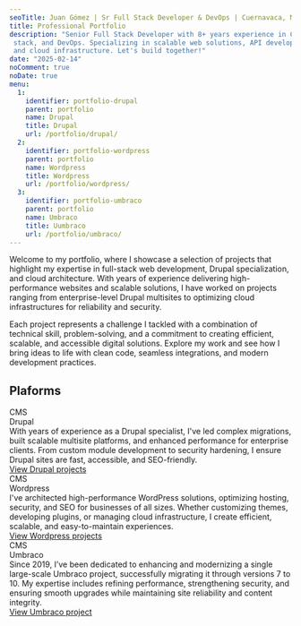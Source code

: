 ```yaml
---
seoTitle: Juan Gómez | Sr Full Stack Developer & DevOps | Cuernavaca, MX
title: Professional Portfolio
description: "Senior Full Stack Developer with 8+ years experience in CMS, MERN
 stack, and DevOps. Specializing in scalable web solutions, API development,
 and cloud infrastructure. Let's build together!"
date: "2025-02-14"
noComment: true
noDate: true
menu:
  1:
    identifier: portfolio-drupal
    parent: portfolio
    name: Drupal
    title: Drupal
    url: /portfolio/drupal/
  2:
    identifier: portfolio-wordpress
    parent: portfolio
    name: Wordpress
    title: Wordpress
    url: /portfolio/wordpress/
  3:
    identifier: portfolio-umbraco
    parent: portfolio
    name: Umbraco
    title: Uumbraco
    url: /portfolio/umbraco/
---
```


<p>Welcome to my portfolio, where I showcase a selection of projects that highlight my expertise in full-stack web development, Drupal specialization, and cloud architecture. With years of experience delivering high-performance websites and scalable solutions, I have worked on projects ranging from enterprise-level Drupal multisites to optimizing cloud infrastructures for reliability and security.</p>

<p>Each project represents a challenge I tackled with a combination of technical skill, problem-solving, and a commitment to creating efficient, scalable, and accessible digital solutions. Explore my work and see how I bring ideas to life with clean code, seamless integrations, and modern development practices.</p>

<h2>Plaforms</h2>

<div class="row">
  <div class="col card">
    <div class="category">CMS</div>
    <div class="title">Drupal</div>
    <div class="info">
      With years of experience as a Drupal specialist, I've led complex migrations,
      built scalable multisite platforms, and enhanced performance for enterprise
      clients. From custom module development to security hardening, I ensure Drupal
      sites are fast, accessible, and SEO-friendly.
    </div>
    <a class="button" href="/portfolio/drupal/">
      View Drupal projects
    </a>
  </div>
  <div class="col card">
    <div class="category">CMS</div>
    <div class="title">Wordpress</div>
    <div class="info">
      I've architected high-performance WordPress solutions, optimizing hosting,
      security, and SEO for businesses of all sizes. Whether customizing themes,
      developing plugins, or managing cloud infrastructure, I create efficient,
      scalable, and easy-to-maintain experiences.
    </div>
    <a class="button" href="/portfolio/wordpress/">
      View Wordpress projects
    </a>
  </div>
</div>

<div class="row">
  <div class="col card">
    <div class="category">CMS</div>
    <div class="title">Umbraco</div>
    <div class="info">
      Since 2019, I’ve been dedicated to enhancing and modernizing a single large-scale
      Umbraco project, successfully migrating it through versions 7 to 10. My expertise
      includes refining performance, strengthening security, and ensuring smooth upgrades
      while maintaining site reliability and content integrity.
    </div>
    <a class="button" href="/portfolio/umbraco/">
      View Umbraco project
    </a>
  </div>
</div>
